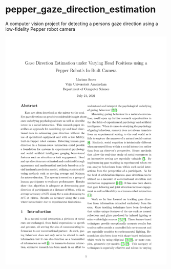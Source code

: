 # pepper_gaze_direction_estimation
A computer vision project for detecting a persons gaze direction using a low-fidelity Pepper robot camera

![0001](/report_images/0001.jpg "hello")
